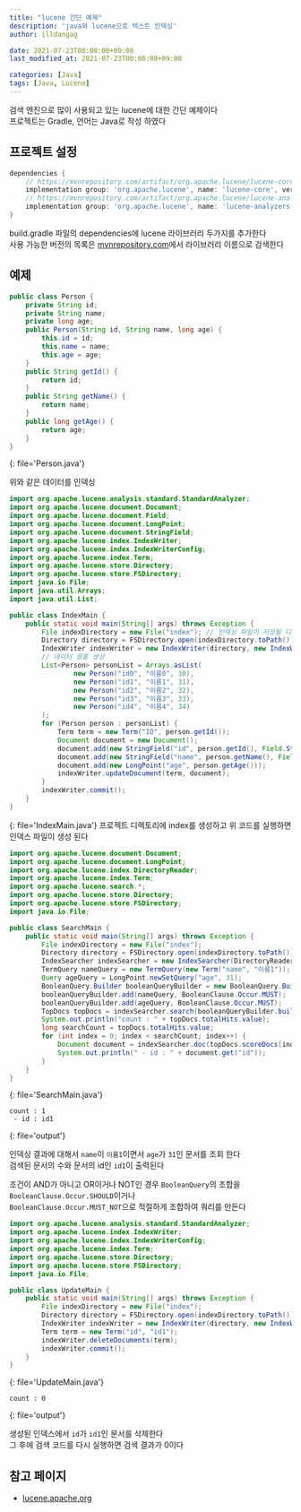 ```yaml
---
title: "lucene 간단 예제"
description: 'java와 lucene으로 텍스트 인덱싱'
author: illdangag

date: 2021-07-23T00:00:00+09:00
last_modified_at: 2021-07-23T00:00:00+09:00

categories: [Java]
tags: [Java, Lucene]
---
```


검색 엔진으로 많이 사용되고 있는 lucene에 대한 간단 예제이다  
프로젝트는 Gradle, 언어는 Java로 작성 하였다

## 프로젝트 설정

```groovy
dependencies {
    // https://mvnrepository.com/artifact/org.apache.lucene/lucene-core
    implementation group: 'org.apache.lucene', name: 'lucene-core', version: '8.9.0'
    // https://mvnrepository.com/artifact/org.apache.lucene/lucene-analyzers-common
    implementation group: 'org.apache.lucene', name: 'lucene-analyzers-common', version: '8.9.0'
}
```
build.gradle 파일의 dependencies에 lucene 라이브러리 두가지를 추가한다  
사용 가능한 버전의 목록은 [mvnrepository.com](https://mvnrepository.com/)에서 라이브러리 이름으로 검색한다

## 예제

```java
public class Person {
    private String id;
    private String name;
    private long age;
    public Person(String id, String name, long age) {
        this.id = id;
        this.name = name;
        this.age = age;
    }
    public String getId() {
        return id;
    }
    public String getName() {
        return name;
    }
    public long getAge() {
        return age;
    }
}
```
{: file='Person.java'}

위와 같은 데이터를 인덱싱

```java
import org.apache.lucene.analysis.standard.StandardAnalyzer;
import org.apache.lucene.document.Document;
import org.apache.lucene.document.Field;
import org.apache.lucene.document.LongPoint;
import org.apache.lucene.document.StringField;
import org.apache.lucene.index.IndexWriter;
import org.apache.lucene.index.IndexWriterConfig;
import org.apache.lucene.index.Term;
import org.apache.lucene.store.Directory;
import org.apache.lucene.store.FSDirectory;
import java.io.File;
import java.util.Arrays;
import java.util.List;

public class IndexMain {
    public static void main(String[] args) throws Exception {
        File indexDirectory = new File("index"); // 인덱싱 파일이 저장될 디렉토리 경로
        Directory directory = FSDirectory.open(indexDirectory.toPath());
        IndexWriter indexWriter = new IndexWriter(directory, new IndexWriterConfig(new StandardAnalyzer()));
        // 데이터 셈플 생성
        List<Person> personList = Arrays.asList(
                new Person("id0", "이름0", 30),
                new Person("id1", "이름1", 31),
                new Person("id2", "이름2", 32),
                new Person("id3", "이름3", 33),
                new Person("id4", "이름4", 34)
        );
        for (Person person : personList) {
            Term term = new Term("ID", person.getId());
            Document document = new Document();
            document.add(new StringField("id", person.getId(), Field.Store.YES));
            document.add(new StringField("name", person.getName(), Field.Store.NO));
            document.add(new LongPoint("age", person.getAge()));
            indexWriter.updateDocument(term, document);
        }
        indexWriter.commit();
    }
}
```
{: file='IndexMain.java'}
프로젝트 디렉토리에 index를 생성하고 위 코드를 실행하면 인덱스 파일이 생성 된다

```java
import org.apache.lucene.document.Document;
import org.apache.lucene.document.LongPoint;
import org.apache.lucene.index.DirectoryReader;
import org.apache.lucene.index.Term;
import org.apache.lucene.search.*;
import org.apache.lucene.store.Directory;
import org.apache.lucene.store.FSDirectory;
import java.io.File;

public class SearchMain {
    public static void main(String[] args) throws Exception {
        File indexDirectory = new File("index");
        Directory directory = FSDirectory.open(indexDirectory.toPath());
        IndexSearcher indexSearcher = new IndexSearcher(DirectoryReader.open(directory));
        TermQuery nameQuery = new TermQuery(new Term("name", "이름1"));
        Query ageQuery = LongPoint.newSetQuery("age", 31);
        BooleanQuery.Builder booleanQueryBuilder = new BooleanQuery.Builder();
        booleanQueryBuilder.add(nameQuery, BooleanClause.Occur.MUST);
        booleanQueryBuilder.add(ageQuery, BooleanClause.Occur.MUST);
        TopDocs topDocs = indexSearcher.search(booleanQueryBuilder.build(), 10);
        System.out.println("count : " + topDocs.totalHits.value);
        long searchCount = topDocs.totalHits.value;
        for (int index = 0; index < searchCount; index++) {
            Document document = indexSearcher.doc(topDocs.scoreDocs[index].doc);
            System.out.println(" - id : " + document.get("id"));
        }
    }
}
```
{: file='SearchMain.java'}

```
count : 1
 - id : id1
```
{: file='output'}

인덱싱 결과에 대해서 `name`이 `이름1`이면서 `age`가 `31`인 문서를 조회 한다  
검색된 문서의 수와 문서의 id인 `id1`이 출력된다

조건이 AND가 아니고 OR이거나 NOT인 경우 `BooleanQuery`의 조합을 `BooleanClause.Occur.SHOULD`이거나  
`BooleanClause.Occur.MUST_NOT`으로 적절하게 조합하여 쿼리를 만든다

```java
import org.apache.lucene.analysis.standard.StandardAnalyzer;
import org.apache.lucene.index.IndexWriter;
import org.apache.lucene.index.IndexWriterConfig;
import org.apache.lucene.index.Term;
import org.apache.lucene.store.Directory;
import org.apache.lucene.store.FSDirectory;
import java.io.File;

public class UpdateMain {
    public static void main(String[] args) throws Exception {
        File indexDirectory = new File("index");
        Directory directory = FSDirectory.open(indexDirectory.toPath());
        IndexWriter indexWriter = new IndexWriter(directory, new IndexWriterConfig(new StandardAnalyzer()));
        Term term = new Term("id", "id1");
        indexWriter.deleteDocuments(term);
        indexWriter.commit();
    }
}
```
{: file='UpdateMain.java'}
```text
count : 0
```
{: file='output'}

생성된 인덱스에서 `id`가 `id1`인 문서를 삭제한다  
그 후에 검색 코드를 다시 실행하면 검색 결과가 0이다

## 참고 페이지
- [lucene.apache.org](https://lucene.apache.org/)
